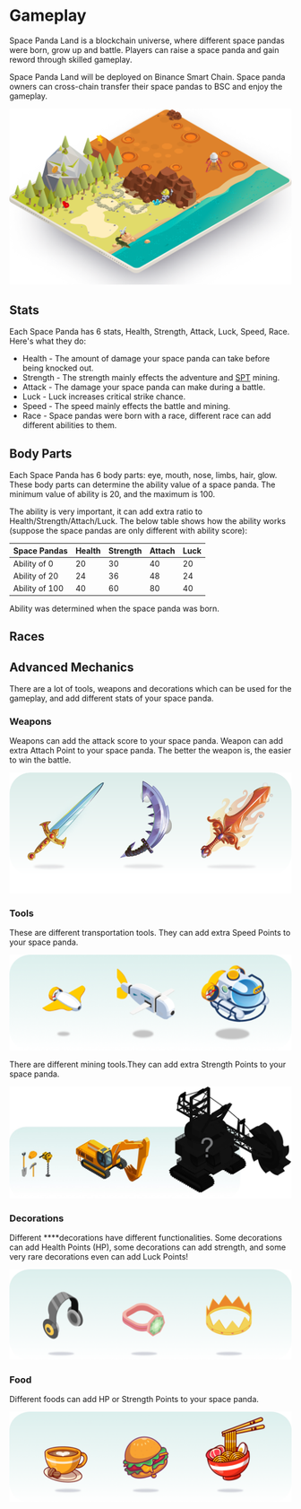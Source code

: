 # Gameplay

Space Panda Land is a blockchain universe, where different space pandas were born, grow up and battle. Players can raise a space panda and gain reword through skilled gameplay.

Space Panda Land will be deployed on Binance Smart Chain. Space panda owners can cross-chain transfer their space pandas to BSC and enjoy the gameplay.

![Adventure &amp; Battling](../.gitbook/assets/play.png)

## Stats

Each Space Panda has 6 stats, Health, Strength, Attack, Luck, Speed, Race. Here's what they do:

* Health - The amount of damage your space panda can take before being knocked out.
* Strength - The strength mainly effects the adventure and [SPT](https://docs.pandas.land/economic/spt-token) mining.
* Attack - The damage your space panda can make during a battle.
* Luck - Luck increases critical strike chance.
* Speed - The speed mainly effects the battle and mining.
* Race - Space pandas were born with a race, different race can add different abilities to them.

## Body Parts

Each Space Panda has 6 body parts: eye, mouth, nose, limbs, hair, glow. These body parts can determine the ability value of a space panda. The minimum value of ability is 20, and the maximum is 100.

The ability is very important, it can add extra ratio to Health/Strength/Attach/Luck. The below table shows how the ability works \(suppose the space pandas are only different with ability score\):

| Space Pandas | Health | Strength | Attach | Luck |
| :--- | :--- | :--- | :--- | :--- |
| Ability of 0 | 20 | 30 | 40 | 20 |
| Ability of 20 | 24 | 36 | 48 | 24 |
| Ability of 100 | 40 | 60 | 80 | 40 |

Ability was determined when the space panda was born.

## Races

## **Advanced Mechanics**

There are a lot of tools, weapons and decorations which can be used for the gameplay, and add different stats of your space panda. 

### **Weapons**

Weapons can add the attack score to your space panda. Weapon can add extra Attach Point to your space panda. The better the weapon is, the easier to win the battle.

![Weapons](../.gitbook/assets/weapons.png)

### **Tools**

These are different transportation tools.  They can add extra Speed Points to your space panda.

![Transportation Tools](../.gitbook/assets/tools.png)

There are different mining tools.They can add extra Strength Points to your space panda.

![Mining Tools](../.gitbook/assets/tools.jpeg)

### **Decorations**

Different ****decorations have different functionalities. Some decorations can add Health Points \(HP\), some decorations can add strength, and some very rare decorations even can add Luck Points!

![Decorations](../.gitbook/assets/decorations.png)

### **Food**

Different foods can add HP or Strength Points to your space panda.

![Foods](../.gitbook/assets/foods.png)

